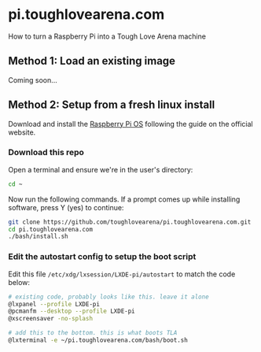 # pi.toughlovearena.com

How to turn a Raspberry Pi into a Tough Love Arena machine

## Method 1: Load an existing image

Coming soon...

## Method 2: Setup from a fresh linux install

Download and install the [Raspberry Pi OS](https://www.raspberrypi.org/software/operating-systems/#raspberry-pi-os-32-bit) following the guide on the official website.

### Download this repo

Open a terminal and ensure we're in the user's directory:

```bash
cd ~
```

Now run the following commands. If a prompt comes up while installing software, press Y (yes) to continue:

```bash
git clone https://github.com/toughlovearena/pi.toughlovearena.com.git
cd pi.toughlovearena.com
./bash/install.sh
```

### Edit the autostart config to setup the boot script

Edit this file `/etc/xdg/lxsession/LXDE-pi/autostart` to match the code below:

```bash
# existing code, probably looks like this. leave it alone
@lxpanel --profile LXDE-pi
@pcmanfm --desktop --profile LXDE-pi
@xscreensaver -no-splash

# add this to the bottom. this is what boots TLA
@lxterminal -e ~/pi.toughlovearena.com/bash/boot.sh
```
